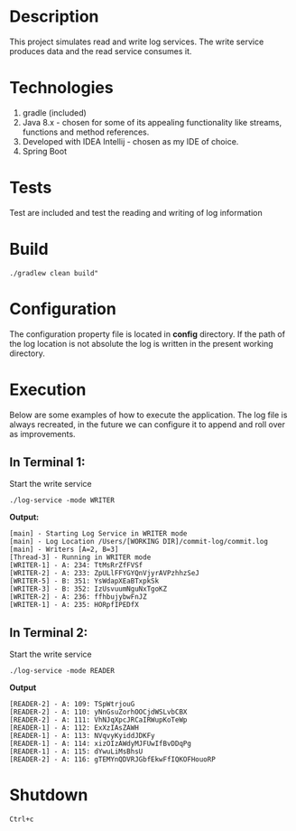 # Description

This project simulates read and write log services. The write service produces data
and the read service consumes it.

# Technologies
1. gradle (included)
2. Java 8.x - chosen for some of its appealing functionality like streams, functions and method references.
3. Developed with IDEA Intellij - chosen as my IDE of choice.
4. Spring Boot

# Tests

Test are included and test the reading and writing of log information

# Build

```
./gradlew clean build"
```

# Configuration

The configuration property file is located in **config** directory. If the path of the log
location is not absolute the log is written in the present working directory.

# Execution
Below are some examples of how to execute the application. The log file is always
recreated, in the future we can configure it to append and roll over as improvements.

## In Terminal 1:

Start the write service

```
./log-service -mode WRITER
```

**Output:**
```
[main] - Starting Log Service in WRITER mode
[main] - Log Location /Users/[WORKING DIR]/commit-log/commit.log
[main] - Writers [A=2, B=3]
[Thread-3] - Running in WRITER mode
[WRITER-1] - A: 234: TtMsRrZfFVSf
[WRITER-2] - A: 233: ZpULlFFYGYQnVjyrAVPzhhzSeJ
[WRITER-5] - B: 351: YsWdapXEaBTxpkSk
[WRITER-3] - B: 352: IzUsvuumNguNxTgoKZ
[WRITER-2] - A: 236: ffhbujybwFnJZ
[WRITER-1] - A: 235: HORpfIPEDfX

```

## In Terminal 2:

Start the write service

```
./log-service -mode READER
```

**Output**
```
[READER-2] - A: 109: TSpWtrjouG
[READER-2] - A: 110: yNnGsuZorhOOCjdWSLvbCBX
[READER-2] - A: 111: VhNJqXpcJRCaIRWupKoTeWp
[READER-1] - A: 112: ExXzIAsZAWH
[READER-1] - A: 113: NVqvyKyiddJDKFy
[READER-1] - A: 114: xizOIzAWdyMJFUwIfBvDDqPg
[READER-1] - A: 115: dYwuLiMsBhsU
[READER-2] - A: 116: gTEMYnQDVRJGbfEkwFfIQKOFHouoRP
```

# Shutdown

```
Ctrl+c
```


